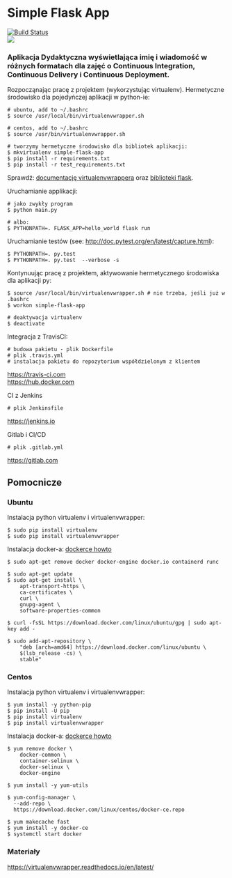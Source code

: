 # Simple Flask App

[![Build Status](https://travis-ci.com/AdrianDolniak/flask-hello-world.svg?branch=master)](https://travis-ci.com/AdrianDolniak/flask-hello-world) \
<a href="https://www.statuscake.com" title="Website Uptime Monitoring"><img src="https://app.statuscake.com/button/index.php?Track=4018761&Days=1&Design=5" /></a>

### Aplikacja Dydaktyczna wyświetlająca imię i wiadomość w różnych formatach dla zajęć o Continuous Integration, Continuous Delivery i Continuous Deployment.


Rozpocząnając pracę z projektem (wykorzystując virtualenv). Hermetyczne środowisko dla pojedyńczej aplikacji w python-ie:

    # ubuntu, add to ~/.bashrc
    $ source /usr/local/bin/virtualenvwrapper.sh
    
    # centos, add to ~/.bashrc
    $ source /usr/bin/virtualenvwrapper.sh
   
    # tworzymy hermetyczne środowisko dla bibliotek aplikacji:
    $ mkvirtualenv simple-flask-app
    $ pip install -r requirements.txt
    $ pip install -r test_requirements.txt

  Sprawdź: [documentację virtualenvwrappera](https://virtualenvwrapper.readthedocs.io/en/latest/command_ref.html) oraz [biblioteki flask](http://flask.pocoo.org).

Uruchamianie applikacji:

    # jako zwykły program
    $ python main.py

    # albo:
    $ PYTHONPATH=. FLASK_APP=hello_world flask run

Uruchamianie testów (see: http://doc.pytest.org/en/latest/capture.html):


    $ PYTHONPATH=. py.test
    $ PYTHONPATH=. py.test  --verbose -s

Kontynuując pracę z projektem, aktywowanie hermetycznego środowiska dla aplikacji py:

  
    $ source /usr/local/bin/virtualenvwrapper.sh # nie trzeba, jeśli już w .bashrc
    $ workon simple-flask-app

    # deaktywacja virtualenv
    $ deactivate

Integracja z TravisCI:

  
    # budowa pakietu - plik Dockerfile
    # plik .travis.yml    
    # instalacja pakietu do repozytorium współdzielonym z klientem 

https://travis-ci.com \
https://hub.docker.com

CI z Jenkins
    
    # plik Jenkinsfile 

https://jenkins.io

Gitlab i CI/CD

    # plik .gitlab.yml

https://gitlab.com

## Pomocnicze


### Ubuntu

Instalacja python virtualenv i virtualenvwrapper:


    $ sudo pip install virtualenv
    $ sudo pip install virtualenvwrapper

Instalacja docker-a: [dockerce howto](https://docs.docker.com/install/linux/docker-ce/ubuntu/)


    $ sudo apt-get remove docker docker-engine docker.io containerd runc
    
    $ sudo apt-get update
    $ sudo apt-get install \
        apt-transport-https \
        ca-certificates \
        curl \
        gnupg-agent \
        software-properties-common
        
    $ curl -fsSL https://download.docker.com/linux/ubuntu/gpg | sudo apt-key add -
    
    $ sudo add-apt-repository \
        "deb [arch=amd64] https://download.docker.com/linux/ubuntu \
        $(lsb_release -cs) \
        stable"
    

### Centos


Instalacja python virtualenv i virtualenvwrapper:


    $ yum install -y python-pip
    $ pip install -U pip
    $ pip install virtualenv
    $ pip install virtualenvwrapper

Instalacja docker-a: [dockerce howto](https://docs.docker.com/install/linux/docker-ce/centos/)


    $ yum remove docker \
        docker-common \
        container-selinux \
        docker-selinux \
        docker-engine

    $ yum install -y yum-utils

    $ yum-config-manager \
      --add-repo \
      https://download.docker.com/linux/centos/docker-ce.repo

    $ yum makecache fast
    $ yum install -y docker-ce
    $ systemctl start docker

### Materiały


https://virtualenvwrapper.readthedocs.io/en/latest/
